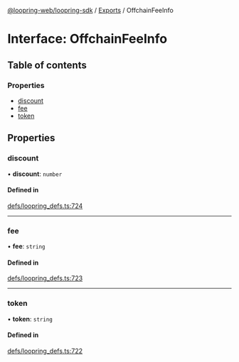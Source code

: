 [@loopring-web/loopring-sdk](../README.md) / [Exports](../modules.md) / OffchainFeeInfo

# Interface: OffchainFeeInfo

## Table of contents

### Properties

- [discount](OffchainFeeInfo.md#discount)
- [fee](OffchainFeeInfo.md#fee)
- [token](OffchainFeeInfo.md#token)

## Properties

### discount

• **discount**: `number`

#### Defined in

[defs/loopring_defs.ts:724](https://github.com/Loopring/loopring_sdk/blob/5861d10/src/defs/loopring_defs.ts#L724)

___

### fee

• **fee**: `string`

#### Defined in

[defs/loopring_defs.ts:723](https://github.com/Loopring/loopring_sdk/blob/5861d10/src/defs/loopring_defs.ts#L723)

___

### token

• **token**: `string`

#### Defined in

[defs/loopring_defs.ts:722](https://github.com/Loopring/loopring_sdk/blob/5861d10/src/defs/loopring_defs.ts#L722)
